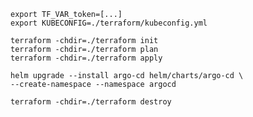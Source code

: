```shell
export TF_VAR_token=[...]
export KUBECONFIG=./terraform/kubeconfig.yml
```


```shell
terraform -chdir=./terraform init
terraform -chdir=./terraform plan
terraform -chdir=./terraform apply
```

```shell
helm upgrade --install argo-cd helm/charts/argo-cd \
--create-namespace --namespace argocd
```

```shell
terraform -chdir=./terraform destroy
```